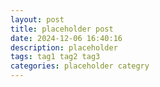 ```yaml
---
layout: post
title: placeholder post
date: 2024-12-06 16:40:16
description: placeholder
tags: tag1 tag2 tag3
categories: placeholder categry
---
```

